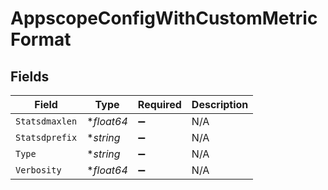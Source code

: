 # AppscopeConfigWithCustomMetricFormat


## Fields

| Field              | Type               | Required           | Description        |
| ------------------ | ------------------ | ------------------ | ------------------ |
| `Statsdmaxlen`     | **float64*         | :heavy_minus_sign: | N/A                |
| `Statsdprefix`     | **string*          | :heavy_minus_sign: | N/A                |
| `Type`             | **string*          | :heavy_minus_sign: | N/A                |
| `Verbosity`        | **float64*         | :heavy_minus_sign: | N/A                |